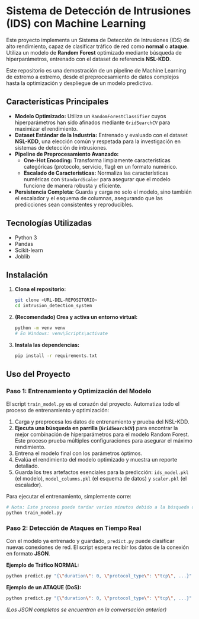 # Sistema de Detección de Intrusiones (IDS) con Machine Learning

Este proyecto implementa un Sistema de Detección de Intrusiones (IDS) de alto rendimiento, capaz de clasificar tráfico de red como **normal** o **ataque**. Utiliza un modelo de **Random Forest** optimizado mediante búsqueda de hiperparámetros, entrenado con el dataset de referencia **NSL-KDD**.

Este repositorio es una demostración de un pipeline de Machine Learning de extremo a extremo, desde el preprocesamiento de datos complejos hasta la optimización y despliegue de un modelo predictivo.

## Características Principales

- **Modelo Optimizado:** Utiliza un `RandomForestClassifier` cuyos hiperparámetros han sido afinados mediante `GridSearchCV` para maximizar el rendimiento.
- **Dataset Estándar de la Industria:** Entrenado y evaluado con el dataset **NSL-KDD**, una elección común y respetada para la investigación en sistemas de detección de intrusiones.
- **Pipeline de Preprocesamiento Avanzado:**
    - **One-Hot Encoding:** Transforma limpiamente características categóricas (protocolo, servicio, flag) en un formato numérico.
    - **Escalado de Características:** Normaliza las características numéricas con `StandardScaler` para asegurar que el modelo funcione de manera robusta y eficiente.
- **Persistencia Completa:** Guarda y carga no solo el modelo, sino también el escalador y el esquema de columnas, asegurando que las predicciones sean consistentes y reproducibles.

## Tecnologías Utilizadas

*   Python 3
*   Pandas
*   Scikit-learn
*   Joblib

## Instalación

1.  **Clona el repositorio:**
    ```bash
    git clone <URL-DEL-REPOSITORIO>
    cd intrusion_detection_system
    ```

2.  **(Recomendado) Crea y activa un entorno virtual:**
    ```bash
    python -m venv venv
    # En Windows: venv\Scripts\activate
    ```

3.  **Instala las dependencias:**
    ```bash
    pip install -r requirements.txt
    ```

## Uso del Proyecto

### Paso 1: Entrenamiento y Optimización del Modelo

El script `train_model.py` es el corazón del proyecto. Automatiza todo el proceso de entrenamiento y optimización:

1.  Carga y preprocesa los datos de entrenamiento y prueba del NSL-KDD.
2.  **Ejecuta una búsqueda en parrilla (`GridSearchCV`)** para encontrar la mejor combinación de hiperparámetros para el modelo Random Forest. Este proceso prueba múltiples configuraciones para asegurar el máximo rendimiento.
3.  Entrena el modelo final con los parámetros óptimos.
4.  Evalúa el rendimiento del modelo optimizado y muestra un reporte detallado.
5.  Guarda los tres artefactos esenciales para la predicción: `ids_model.pkl` (el modelo), `model_columns.pkl` (el esquema de datos) y `scaler.pkl` (el escalador).

Para ejecutar el entrenamiento, simplemente corre:
```bash
# Nota: Este proceso puede tardar varios minutos debido a la búsqueda de hiperparámetros.
python train_model.py
```

### Paso 2: Detección de Ataques en Tiempo Real

Con el modelo ya entrenado y guardado, `predict.py` puede clasificar nuevas conexiones de red. El script espera recibir los datos de la conexión en formato **JSON**.

**Ejemplo de Tráfico NORMAL:**
```bash
python predict.py "{\"duration\": 0, \"protocol_type\": \"tcp\", ...}"
```

**Ejemplo de un ATAQUE (DoS):**
```bash
python predict.py "{\"duration\": 0, \"protocol_type\": \"tcp\", ...}"
```
*(Los JSON completos se encuentran en la conversación anterior)*

